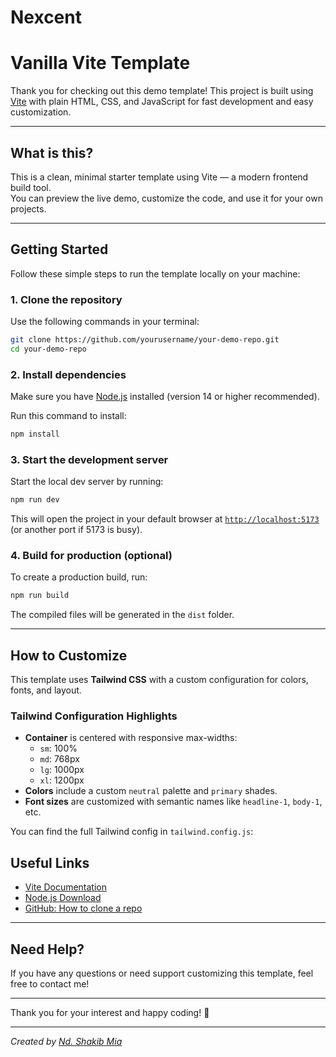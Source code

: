 # Nexcent

# Vanilla Vite Template

Thank you for checking out this demo template! This project is built using [Vite](https://vitejs.dev/) with plain HTML, CSS, and JavaScript for fast development and easy customization.

---

## What is this?

This is a clean, minimal starter template using Vite — a modern frontend build tool.  
You can preview the live demo, customize the code, and use it for your own projects.

---

## Getting Started

Follow these simple steps to run the template locally on your machine:

### 1. Clone the repository

Use the following commands in your terminal:

```bash
git clone https://github.com/yourusername/your-demo-repo.git
cd your-demo-repo
```

### 2. Install dependencies

Make sure you have [Node.js](https://nodejs.org/) installed (version 14 or higher recommended).

Run this command to install:

```bash
npm install
```

### 3. Start the development server

Start the local dev server by running:

```bash
npm run dev
```

This will open the project in your default browser at [`http://localhost:5173`](http://localhost:5173) (or another port if 5173 is busy).

### 4. Build for production (optional)

To create a production build, run:

```bash
npm run build
```

The compiled files will be generated in the `dist` folder.

---

## How to Customize

This template uses **Tailwind CSS** with a custom configuration for colors, fonts, and layout.

### Tailwind Configuration Highlights

- **Container** is centered with responsive max-widths:
  - `sm`: 100%
  - `md`: 768px
  - `lg`: 1000px
  - `xl`: 1200px
- **Colors** include a custom `neutral` palette and `primary` shades.
- **Font sizes** are customized with semantic names like `headline-1`, `body-1`, etc.

You can find the full Tailwind config in `tailwind.config.js`:

## Useful Links

- [Vite Documentation](https://vitejs.dev/guide/)
- [Node.js Download](https://nodejs.org/)
- [GitHub: How to clone a repo](https://docs.github.com/en/repositories/creating-and-managing-repositories/cloning-a-repository)

---

## Need Help?

If you have any questions or need support customizing this template, feel free to contact me!

---

Thank you for your interest and happy coding! 🚀

---

_Created by [Nd. Shakib Mia](https://github.com/shakib-mia/)_
